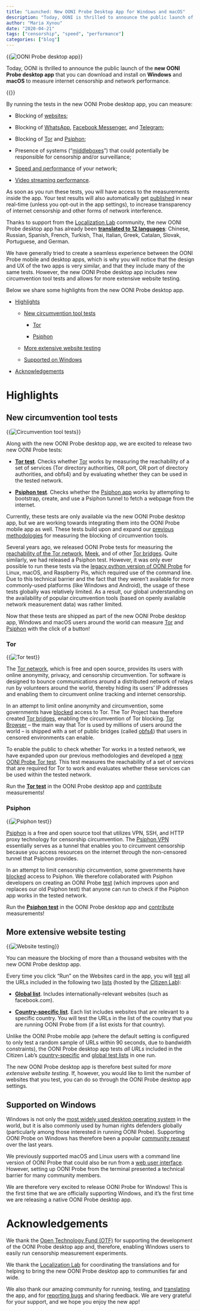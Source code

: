 ```yaml
---
title: "Launched: New OONI Probe Desktop App for Windows and macOS"
description: "Today, OONI is thrilled to announce the public launch of the new OONI Probe desktop app for Windows and macOS!"
author: "Maria Xynou"
date: "2020-04-21"
tags: ["censorship", "speed", "performance"]
categories: ["blog"]
---
```


{{<img src="images/desktop-feature.png" title="OONI Probe desktop app" alt="OONI Probe desktop app">}}

Today, OONI is thrilled to announce the public launch of the **new OONI
Probe desktop app** that you can download and install on **Windows** and
**macOS** to measure internet censorship and network performance.

{{<oonibtn href="https://ooni.org/install/desktop" text="Install OONI Probe Desktop app">}}

By running the tests in the new OONI Probe desktop app, you can measure:

* Blocking of [websites](https://ooni.org/nettest/web-connectivity/);

* Blocking of [WhatsApp](https://ooni.org/nettest/whatsapp/), [Facebook Messenger](https://ooni.org/nettest/facebook-messenger/), and
[Telegram](https://ooni.org/nettest/telegram/);

* Blocking of [Tor](https://ooni.org/nettest/tor/) and
[Psiphon](https://ooni.org/nettest/psiphon/);

* Presence of systems (“[middleboxes](https://ooni.org/nettest/http-invalid-request-line/)”)
that could potentially be responsible for censorship and/or surveillance;

* [Speed and performance](https://ooni.org/nettest/ndt/) of your
network;

* [Video streaming performance](https://ooni.org/nettest/dash/).

As soon as you run these tests, you will have access to the measurements
inside the app. Your test results will also automatically get
[published](https://ooni.org/data/) in near real-time (unless you
opt-out in the app settings), to increase transparency of internet
censorship and other forms of network interference.

Thanks to support from the [Localization Lab](https://www.localizationlab.org/) community, the new OONI Probe
desktop app has already been **[translated to 12 languages](https://www.transifex.com/otf/ooniprobe/)**: Chinese,
Russian, Spanish, French, Turkish, Thai, Italian, Greek,
Catalan, Slovak, Portuguese, and German.

We have generally tried to create a seamless experience between the OONI
Probe mobile and desktop apps, which is why you will notice that the
design and UX of the two apps is very similar, and that they include
many of the same tests. However, the new OONI Probe desktop app includes
new circumvention tool tests and allows for more extensive website
testing.

Below we share some highlights from the new OONI Probe desktop app.

* [Highlights](#highlights)

    * [New circumvention tool tests](#new-circumvention-tool-tests)

        * [Tor](#tor)

        * [Psiphon](#psiphon)

    * [More extensive website testing](#more-extensive-website-testing)

    * [Supported on Windows](#supported-on-windows)

* [Acknowledgements](#acknowledgements)

# Highlights

## New circumvention tool tests

{{<img src="images/circumvention.png" title="Circumvention tool tests" alt="Circumvention tool tests">}}

Along with the new OONI Probe desktop app, we are excited to release two new
OONI Probe tests:

* **[Tor test](https://ooni.org/nettest/tor/)**. Checks whether
[Tor](https://www.torproject.org/) works by measuring the
reachability of a set of services (Tor directory authorities, OR
port, OR port of directory authorities, and obfs4) and by
evaluating whether they can be used in the tested network.

* **[Psiphon test](https://ooni.org/nettest/psiphon/)**. Checks
whether the [Psiphon app](https://psiphon.ca/) works by
attempting to bootstrap, create, and use a Psiphon tunnel to fetch
a webpage from the internet.

Currently, these tests are only available via the new OONI Probe desktop
app, but we are working towards integrating them into the OONI Probe
mobile app as well. These tests build upon and expand our [previous methodologies](https://ooni.org/nettest/) for measuring the blocking of
circumvention tools.

Several years ago, we released OONI Probe tests for measuring the [reachability of the Tor network](https://ooni.org/nettest/vanilla-tor/),
[Meek](https://ooni.org/nettest/meek-fronted-requests/), and of other
[Tor bridges](https://ooni.org/nettest/tor-bridge-reachability/).
Quite similarly, we had released a Psiphon test. However, it was only
ever possible to run these tests via the [legacy python version of OONI Probe](https://github.com/ooni/probe-legacy) for Linux, macOS, and
Raspberry Pis, which required use of the command line. Due to this
technical barrier and the fact that they weren’t available for more
commonly-used platforms (like Windows and Android), the usage of these
tests globally was relatively limited. As a result, our global
understanding on the availability of popular circumvention tools (based
on openly available network measurement data) was rather limited.

Now that these tests are shipped as part of the new OONI Probe desktop
app, Windows and macOS users around the world can measure
[Tor](https://www.torproject.org/) and
[Psiphon](https://psiphon.ca/) with the click of a button!

### Tor

{{<img src="images/tor-test.png" title="Tor test" alt="Tor test">}}

The [Tor network](https://www.torproject.org/), which is free and open
source, provides its users with online anonymity, privacy, and
censorship circumvention. Tor software is designed to bounce
communications around a distributed network of relays run by volunteers
around the world, thereby hiding its users’ IP addresses and enabling
them to circumvent online tracking and internet censorship.

In an attempt to limit online anonymity and circumvention, some
governments have
[blocked](https://ooni.org/post/iran-internet-censorship/#anonymity-and-circumvention-tools)
access to Tor. The Tor Project has therefore created [Tor bridges](https://bridges.torproject.org/), enabling the circumvention of
Tor blocking. [Tor Browser](https://www.torproject.org/download/) – the
main way that Tor is used by millions of users around the world – is
shipped with a set of public bridges (called
[obfs4](https://bridges.torproject.org/bridges?transport=obfs4)) that
users in censored environments can enable.

To enable the public to check whether Tor works in a tested network, we
have expanded upon our previous methodologies and developed a [new OONI Probe Tor test](https://ooni.org/nettest/tor/). This test measures the
reachability of a set of services that are required for Tor to work and
evaluates whether these services can be used within the tested network.

Run the **[Tor test](https://ooni.org/nettest/tor/)** in the OONI
Probe desktop app and [contribute](https://explorer.ooni.org/)
measurements!

### Psiphon

{{<img src="images/psiphon-test.png" title="Psiphon test" alt="Psiphon test">}}

[Psiphon](https://psiphon.ca/) is a free
and open source tool that utilizes VPN, SSH, and HTTP proxy technology
for censorship circumvention. The [Psiphon VPN](https://psiphon.ca/en/download.html) essentially serves as a tunnel
that enables you to circumvent censorship because you access resources
on the internet through the non-censored tunnel that Psiphon provides.

In an attempt to limit censorship circumvention, some governments have
[blocked](https://ooni.org/post/iran-internet-censorship/#anonymity-and-circumvention-tools)
access to Psiphon. We therefore collaborated with Psiphon developers on
creating an OONI Probe [test](https://ooni.org/nettest/psiphon/)
(which improves upon and replaces our old Psiphon test) that anyone can
run to check if the Psiphon app works in the tested network.

Run the **[Psiphon test](https://ooni.org/nettest/psiphon/)** in the
OONI Probe desktop app and [contribute](https://explorer.ooni.org/)
measurements!

## More extensive website testing

{{<img src="images/accessible-site.png" title="Website testing" alt="Website testing">}}

You can measure the blocking of more than a thousand websites with the
new OONI Probe desktop app.

Every time you click “Run” on the Websites card in the app, you will
[test](https://ooni.org/nettest/web-connectivity/) all the URLs
included in the following two
[lists](https://github.com/citizenlab/test-lists/tree/master/lists)
(hosted by the [Citizen Lab](https://citizenlab.ca/)):

* **[Global list](https://github.com/citizenlab/test-lists/blob/master/lists/global.csv)**.
Includes internationally-relevant websites (such as facebook.com).

* **[Country-specific list](https://github.com/citizenlab/test-lists/tree/master/lists)**.
Each list includes websites that are relevant to a specific country. You will test the URLs in the list of the
country that you are running OONI Probe from (if a list exists for that country).

Unlike the OONI Probe mobile app (where the default setting is
configured to only test a random sample of URLs within 90 seconds, due
to bandwidth constraints), the OONI Probe desktop app tests *all URLs*
included in the Citizen Lab’s
[country-specific](https://github.com/citizenlab/test-lists/tree/master/lists)
and [global test lists](https://github.com/citizenlab/test-lists/blob/master/lists/global.csv)
in one run.

The new OONI Probe desktop app is therefore best suited for *more
extensive website testing*. If, however, you would like to limit the
number of websites that you test, you can do so through the OONI Probe
desktop app settings.

## Supported on Windows

Windows is not only the [most widely used desktop operating system](https://gs.statcounter.com/os-market-share) in the world, but
it is also commonly used by human rights defenders globally
(particularly among those interested in running OONI Probe). Supporting
OONI Probe on Windows has therefore been a popular [community request](https://ooni.org/post/ooni-partner-gathering-2017/#challenges-and-needs)
over the last years.

We previously supported macOS and Linux users with a command line
version of OONI Probe that could also be run from a [web user interface](https://ooni.org/post/web-ui-post/). However, setting up OONI
Probe from the terminal presented a technical barrier for many community
members.

We are therefore very excited to release OONI Probe for Windows! This is
the first time that we are officially supporting Windows, and it’s the
first time we are releasing a native OONI Probe desktop app.

# Acknowledgements

We thank the [Open Technology Fund (OTF)](https://www.opentech.fund/)
for supporting the development of the OONI Probe desktop app and,
therefore, enabling Windows users to easily run censorship measurement
experiments.

We thank the [Localization Lab](https://www.localizationlab.org/) for
coordinating the translations and for helping to bring the new OONI
Probe desktop app to communities far and wide.

We also thank our amazing community for running, testing, and
[translating](https://www.transifex.com/otf/ooniprobe/) the app, and
for [reporting bugs](https://github.com/ooni/probe/issues) and sharing
feedback. We are very grateful for your support, and we hope you enjoy
the new app!
